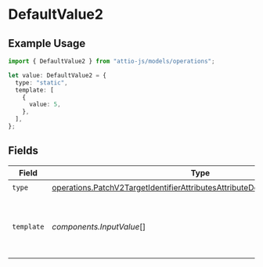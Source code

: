 # DefaultValue2

## Example Usage

```typescript
import { DefaultValue2 } from "attio-js/models/operations";

let value: DefaultValue2 = {
  type: "static",
  template: [
    {
      value: 5,
    },
  ],
};
```

## Fields

| Field                                                                                                                                                                              | Type                                                                                                                                                                               | Required                                                                                                                                                                           | Description                                                                                                                                                                        | Example                                                                                                                                                                            |
| ---------------------------------------------------------------------------------------------------------------------------------------------------------------------------------- | ---------------------------------------------------------------------------------------------------------------------------------------------------------------------------------- | ---------------------------------------------------------------------------------------------------------------------------------------------------------------------------------- | ---------------------------------------------------------------------------------------------------------------------------------------------------------------------------------- | ---------------------------------------------------------------------------------------------------------------------------------------------------------------------------------- |
| `type`                                                                                                                                                                             | [operations.PatchV2TargetIdentifierAttributesAttributeDefaultValueAttributesType](../../models/operations/patchv2targetidentifierattributesattributedefaultvalueattributestype.md) | :heavy_check_mark:                                                                                                                                                                 | N/A                                                                                                                                                                                | static                                                                                                                                                                             |
| `template`                                                                                                                                                                         | *components.InputValue*[]                                                                                                                                                          | :heavy_check_mark:                                                                                                                                                                 | N/A                                                                                                                                                                                | [<br/>{<br/>"value": 5<br/>}<br/>]                                                                                                                                                 |
